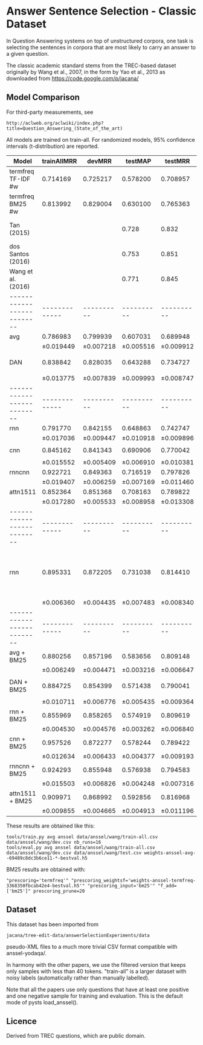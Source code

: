 Answer Sentence Selection - Classic Dataset
===========================================

In Question Answering systems on top of unstructured corpora, one task is
selecting the sentences in corpora that are most likely to carry an answer
to a given question.

The classic academic standard stems from the TREC-based dataset originally
by Wang et al., 2007, in the form by Yao et al., 2013 as downloaded from
https://code.google.com/p/jacana/

Model Comparison
----------------

For third-party measurements, see

	http://aclweb.org/aclwiki/index.php?title=Question_Answering_(State_of_the_art)

All models are trained on train-all.  For randomized models, 95% confidence
intervals (t-distribution) are reported.

| Model                    | trainAllMRR | devMRR   | testMAP  | testMRR  | settings
|--------------------------|-------------|----------|----------|----------|---------
| termfreq TF-IDF #w       | 0.714169    | 0.725217 | 0.578200 | 0.708957 | ``freq_mode='tf'``
| termfreq BM25 #w         | 0.813992    | 0.829004 | 0.630100 | 0.765363 | (defaults)
| Tan (2015)               |             |          | 0.728    | 0.832    | QA-LSTM/CNN+attention; state-of-art 2015
| dos Santos (2016)        |             |          | 0.753    | 0.851    | Attentive Pooling CNN; state-of-art 2016
| Wang et al. (2016)       |             |          | 0.771    | 0.845    | Lexical Decomposition and Composition; state-of-art 2016
|--------------------------|-------------|----------|----------|----------|---------
| avg                      | 0.786983    | 0.799939 | 0.607031 | 0.689948 | (defaults)
|                          |±0.019449    |±0.007218 |±0.005516 |±0.009912 |
| DAN                      | 0.838842    | 0.828035 | 0.643288 | 0.734727 | ``inp_e_dropout=0`` ``inp_w_dropout=1/3`` ``deep=2`` ``pact='relu'``
|                          |±0.013775    |±0.007839 |±0.009993 |±0.008747 |
|--------------------------|-------------|----------|----------|----------|---------
| rnn                      | 0.791770    | 0.842155 | 0.648863 | 0.742747 | (defaults)
|                          |±0.017036    |±0.009447 |±0.010918 |±0.009896 |
| cnn                      | 0.845162    | 0.841343 | 0.690906 | 0.770042 | ``inp_e_dropout=1/2`` ``dropout=1/2``
|                          |±0.015552    |±0.005409 |±0.006910 |±0.010381 |
| rnncnn                   | 0.922721    | 0.849363 | 0.716519 | 0.797826 | (defaults)
|                          |±0.019407    |±0.006259 |±0.007169 |±0.011460 |
| attn1511                 | 0.852364    | 0.851368 | 0.708163 | 0.789822 | (defaults)
|                          |±0.017280    |±0.005533 |±0.008958 |±0.013308 |
|--------------------------|-------------|----------|----------|----------|---------
| rnn                      | 0.895331    | 0.872205 | 0.731038 | 0.814410 | Ubuntu transfer learning (``ptscorer=B.dot_ptscorer`` ``pdim=1`` ``inp_e_dropout=0`` ``dropout=0`` ``balance_class=True`` ``adapt_ubuntu=True`` ``opt='rmsprop'``)
|                          |±0.006360    |±0.004435 |±0.007483 |±0.008340 |
|--------------------------|-------------|----------|----------|----------|---------
| avg + BM25               | 0.880256    | 0.857196 | 0.583656 | 0.809148 |
|                          |±0.006249    |±0.004471 |±0.003216 |±0.006647 |
| DAN + BM25               | 0.884725    | 0.854399 | 0.571438 | 0.790041 | ``inp_e_dropout=0`` ``inp_w_dropout=1/3`` ``deep=2`` ``pact='relu'``
|                          |±0.010711    |±0.006776 |±0.005435 |±0.009364 |
| rnn + BM25               | 0.855969    | 0.858265 | 0.574919 | 0.809619 |
|                          |±0.004530    |±0.004576 |±0.003262 |±0.006840 |
| cnn + BM25               | 0.957526    | 0.872277 | 0.578244 | 0.789422 |
|                          |±0.012634    |±0.006433 |±0.004377 |±0.009193 |
| rnncnn + BM25            | 0.924293    | 0.855948 | 0.576938 | 0.794583 |
|                          |±0.015503    |±0.006826 |±0.004248 |±0.007316 |
| attn1511 + BM25          | 0.909971    | 0.868992 | 0.592856 | 0.816968 |
|                          |±0.009855    |±0.004665 |±0.004913 |±0.011196 |


These results are obtained like this:

	tools/train.py avg anssel data/anssel/wang/train-all.csv data/anssel/wang/dev.csv nb_runs=16
	tools/eval.py avg anssel data/anssel/wang/train-all.csv data/anssel/wang/dev.csv data/anssel/wang/test.csv weights-anssel-avg--69489c8dc3b6ce11-*-bestval.h5

BM25 results are obtained with:

	"prescoring='termfreq'" "prescoring_weightsf='weights-anssel-termfreq-3368350fbcab42e4-bestval.h5'" "prescoring_input='bm25'" "f_add=['bm25']" prescoring_prune=20


Dataset
-------

This dataset has been imported from

	jacana/tree-edit-data/answerSelectionExperiments/data

pseudo-XML files to a much more trivial CSV format compatible with anssel-yodaqa/.

In harmony with the other papers, we use the filtered version that keeps
only samples with less than 40 tokens.  "train-all" is a larger dataset with
noisy labels (automatically rather than manually labelled).

Note that all the papers use only questions that have at least one positive
and one negative sample for training and evaluation.  This is the default
mode of pysts load_anssel().

Licence
-------

Derived from TREC questions, which are public domain.
